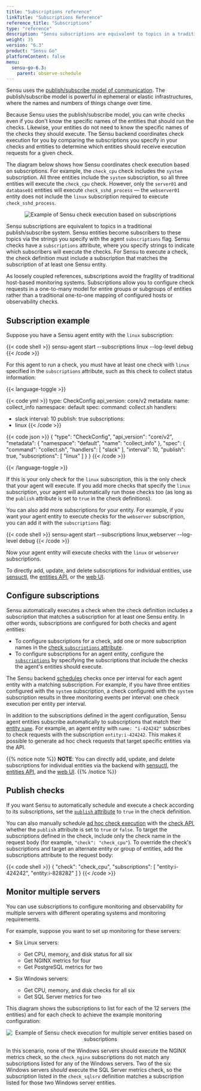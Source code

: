 ```yaml
---
title: "Subscriptions reference"
linkTitle: "Subscriptions Reference"
reference_title: "Subscriptions"
type: "reference"
description: "Sensu subscriptions are equivalent to topics in a traditional publish/subscribe system. With Sensu subscriptions, you can configure check requests in a one-to-many model for an entire group or subgroup of systems rather than a traditional one-to-one mapping of configured hosts or observability checks. Read this reference doc to learn how to configure subscriptions in Sensu."
weight: 35
version: "6.3"
product: "Sensu Go"
platformContent: false
menu:
  sensu-go-6.3:
    parent: observe-schedule
---
```


Sensu uses the [publish/subscribe model of communication][1].
The publish/subscribe model is powerful in ephemeral or elastic infrastructures, where the names and numbers of things change over time.

Because Sensu uses the publish/subscribe model, you can write checks even if you don't know the specific names of the entities that should run the checks.
Likewise, your entities do not need to know the specific names of the checks they should execute.
The Sensu backend coordinates check execution for you by comparing the subscriptions you specify in your checks and entities to determine which entities should receive execution requests for a given check.

The diagram below shows how Sensu coordinates check execution based on subscriptions.
For example, the `check_cpu` check includes the `system` subscription.
All three entities include the `system` subscription, so all three entities will execute the `check_cpu` check.
However, only the `server01` and `database01` entities will execute `check_sshd_process` &mdash; the `webserver01` entity does not include the `linux` subscription required to execute `check_sshd_process`.

<div style="text-align:center">
<img alt="Example of Sensu check execution based on subscriptions" title="Sensu check execution based on subscriptions" src="/images/subscriptions_line.png" >
</div>

Sensu subscriptions are equivalent to topics in a traditional publish/subscribe system.
Sensu entities become subscribers to these topics via the strings you specify with the agent `subscriptions` flag.
Sensu checks have a `subscriptions` attribute, where you specify strings to indicate which subscribers will execute the checks.
For Sensu to execute a check, the check definition must include a subscription that matches the subscription of at least one Sensu entity.

As loosely coupled references, subscriptions avoid the fragility of traditional host-based monitoring systems.
Subscriptions allow you to configure check requests in a one-to-many model for entire groups or subgroups of entities rather than a traditional one-to-one mapping of configured hosts or observability checks.

## Subscription example

Suppose you have a Sensu agent entity with the `linux` subscription:

{{< code shell >}}
sensu-agent start --subscriptions linux --log-level debug
{{< /code >}}

For this agent to run a check, you must have at least one check with `linux` specified in the `subscriptions` attribute, such as this check to collect status information:

{{< language-toggle >}}

{{< code yml >}}
type: CheckConfig
api_version: core/v2
metadata:
  name: collect_info
  namespace: default
spec:
  command: collect.sh
  handlers:
  - slack
  interval: 10
  publish: true
  subscriptions:
  - linux
{{< /code >}}

{{< code json >}}
{
  "type": "CheckConfig",
  "api_version": "core/v2",
  "metadata": {
    "namespace": "default",
    "name": "collect_info"
  },
  "spec": {
    "command": "collect.sh",
    "handlers": [
      "slack"
    ],
    "interval": 10,
    "publish": true,
    "subscriptions": [
      "linux"
    ]
  }
}
{{< /code >}}

{{< /language-toggle >}}

If this is your only check for the `linux` subscription, this is the only check that your agent will execute.
If you add more checks that specify the `linux` subscription, your agent will automatically run those checks too (as long as the `publish` attribute is set to `true` in the check definitions).

You can also add more subscriptions for your entity.
For example, if you want your agent entity to execute checks for the `webserver` subscription, you can add it with the `subscriptions` flag:

{{< code shell >}}
sensu-agent start --subscriptions linux,webserver --log-level debug
{{< /code >}}

Now your agent entity will execute checks with the `linux` or `webserver` subscriptions.

To directly add, update, and delete subscriptions for individual entities, use [sensuctl][17], the [entities API][18], or the [web UI][19].

## Configure subscriptions

Sensu automatically executes a check when the check definition includes a subscription that matches a subscription for at least one Sensu entity.
In other words, subscriptions are configured for both checks and agent entities:

- To configure subscriptions for a check, add one or more subscription names in the [check `subscriptions` attribute][15].
- To configure subscriptions for an agent entity, configure the [`subscriptions`][2] by specifying the subscriptions that include the checks the agent's entities should execute.

The Sensu backend [schedules][13] checks once per interval for each agent entity with a matching subscription.
For example, if you have three entities configured with the `system` subscription, a check configured with the `system` subscription results in three monitoring events per interval: one check execution per entity per interval.

In addition to the subscriptions defined in the agent configuration, Sensu agent entities subscribe automatically to subscriptions that match their [entity `name`][10].
For example, an agent entity with `name: "i-424242"` subscribes to check requests with the subscription `entity:i-424242`.
This makes it possible to generate ad hoc check requests that target specific entities via the API.

{{% notice note %}}
**NOTE**: You can directly add, update, and delete subscriptions for individual entities via the backend with [sensuctl](../../../sensuctl/create-manage-resources/#update-resources), the [entities API](../../../api/entities/), and the [web UI](../../../web-ui/view-manage-resources/#manage-entities).
{{% /notice %}}

## Publish checks

If you want Sensu to automatically schedule and execute a check according to its subscriptions, set the [`publish` attribute][12] to `true` in the check definition.

You can also manually schedule [ad hoc check execution][11] with the [check API][16], whether the `publish` attribute is set to `true` or `false`.
To target the subscriptions defined in the check, include only the check name in the request body (for example, `"check": "check_cpu"`).
To override the check's subscriptions and target an alternate entity or group of entities, add the subscriptions attribute to the request body:

{{< code shell >}}
{
  "check": "check_cpu",
  "subscriptions": [
    "entity:i-424242",
    "entity:i-828282"
  ]
}
{{< /code >}}

## Monitor multiple servers

You can use subscriptions to configure monitoring and observability for multiple servers with different operating systems and monitoring requirements.

For example, suppose you want to set up monitoring for these servers:

- Six Linux servers:
    - Get CPU, memory, and disk status for all six
    - Get NGINX metrics for four
    - Get PostgreSQL metrics for two

- Six Windows servers:
    - Get CPU, memory, and disk checks for all six
    - Get SQL Server metrics for two

This diagram shows the subscriptions to list for each of the 12 servers (the entities) and for each check to achieve the example monitoring configuration:

<div style="text-align:center">
<img alt="Example of Sensu check execution for multiple server entities based on subscriptions" title="Sensu check execution for multiple server entities based on subscriptions" src="/images/subscriptions_multiple_servers.png" >
</div>

In this scenario, none of the Windows servers should execute the NGINX metrics check, so the `check_nginx` subscriptions do not match any subscriptions listed for any of the Windows servers.
Two of the six Windows servers *should* execute the SQL Server metrics check, so the subscription listed in the `check_sqlsrv` definition matches a subscription listed for those two Windows server entities.


[1]: https://en.wikipedia.org/wiki/Publish%E2%80%93subscribe_pattern
[2]: ../agent/#subscriptions-flag
[10]: ../agent/#name-attribute
[11]: ../checks/#ad-hoc-scheduling
[12]: ../checks/#publish-attribute
[13]: ../checks/#check-scheduling
[15]: ../checks/#check-subscriptions
[16]: ../../../api/checks/#checkscheckexecute-post
[17]: ../../../sensuctl/create-manage-resources/#update-resources
[18]: ../../../api/entities/
[19]: ../../../web-ui/view-manage-resources/#manage-entities
